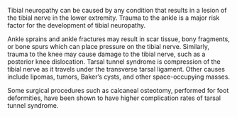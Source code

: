 Tibial neuropathy can be caused by any condition that results in a lesion of the tibial nerve in the lower extremity. Trauma to the ankle is a major risk factor for the development of tibial neuropathy.

Ankle sprains and ankle fractures may result in scar tissue, bony fragments, or bone spurs which can place pressure on the tibial nerve. Similarly, trauma to the knee may cause damage to the tibial nerve, such as a posterior knee dislocation. Tarsal tunnel syndrome is compression of the tibial nerve as it travels under the transverse tarsal ligament. Other causes include lipomas, tumors, Baker’s cysts, and other space-occupying masses.

Some surgical procedures such as calcaneal osteotomy, performed for foot deformities, have been shown to have higher complication rates of tarsal tunnel syndrome.
